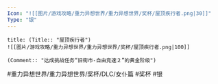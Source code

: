 ```yaml
---
Icon: "![[图片/游戏攻略/重力异想世界/重力异想世界/奖杯/屋顶疾行者.png|30]]"
Type: "银"
---
```

```ad-common-silver-trophy
title: (Title:: "屋顶疾行者")
![[图片/游戏攻略/重力异想世界/重力异想世界/奖杯/屋顶疾行者.png|100]]

(Comment:: "达成挑战任务“旧街市-自由竞速２”的黄金阶级")
```

#重力异想世界/重力异想世界/奖杯/DLC/女仆篇 #奖杯 #银
